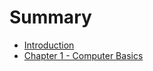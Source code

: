# Summary

* [Introduction](README.md)
* [Chapter 1 - Computer Basics](ch1-computer-basics/basics.md)

